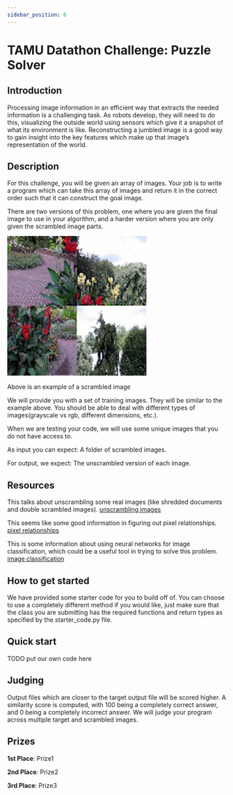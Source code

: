 ```yaml
---
sidebar_position: 6
---
```


# TAMU Datathon Challenge: Puzzle Solver


## Introduction
Processing image information in an efficient way that extracts the needed information is a challenging task. As robots develop, they will need to do this, visualizing the outside world using sensors which give it a snapshot of what its environment is like. Reconstructing a jumbled image is a good way to gain insight into the key features which make up that image’s representation of the world.


## Description
For this challenge, you will be given an array of images. Your job is to write a program which can take this array of images and return it in the correct order such that it can construct the goal image.

There are two versions of this problem, one where you are given the final image to use in your algorithm, and a harder version where you are only given the scrambled image parts. 

![puzzle_solver_pic_1](./puzzle_solver/scrambled_image.png)

Above is an example of a scrambled image

We will provide you with a set of training images. They will be similar to the example above. You should be able to deal with different types of images(grayscale vs rgb, different dimensions, etc.).

When we are testing your code, we will use some unique images that you do not have access to. 

As input you can expect:
A folder of scrambled images.

For output, we expect:
The unscrambled version of each image.


## Resources
This talks about unscrambling some real images (like shredded documents and double scrambled images).
[unscrambling images](https://dahtah.github.io/imager/unshuffle.html)

This seems like some good information in figuring out pixel relationships.
[pixel relationships](https://www.philadelphia.edu.jo/academics/qhamarsheh/uploads/Lecture_8_Basic_Relationships_between_Pixels.pdf)

This is some information about using neural networks for image classification, which could be a useful tool in trying to solve this problem.
[image classification](https://medium.com/swlh/a-hello-world-into-image-recognition-with-mnist-eb9b91520db4)
 

## How to get started
We have provided some starter code for you to build off of. You can choose to use a completely different method if you would like, just make sure that the class you are submitting has the required functions and return types as specified by the starter_code.py file. 


## Quick start
TODO put our own code here


## Judging
Output files which are closer to the target output file will be scored higher. A similarity score is computed, with 100 being a completely correct answer, and 0 being a completely incorrect answer. We will judge your program across multiple target and scrambled images. 

## Prizes
**1st Place**: Prize1

**2nd Place**: Prize2

**3rd Place**: Prize3